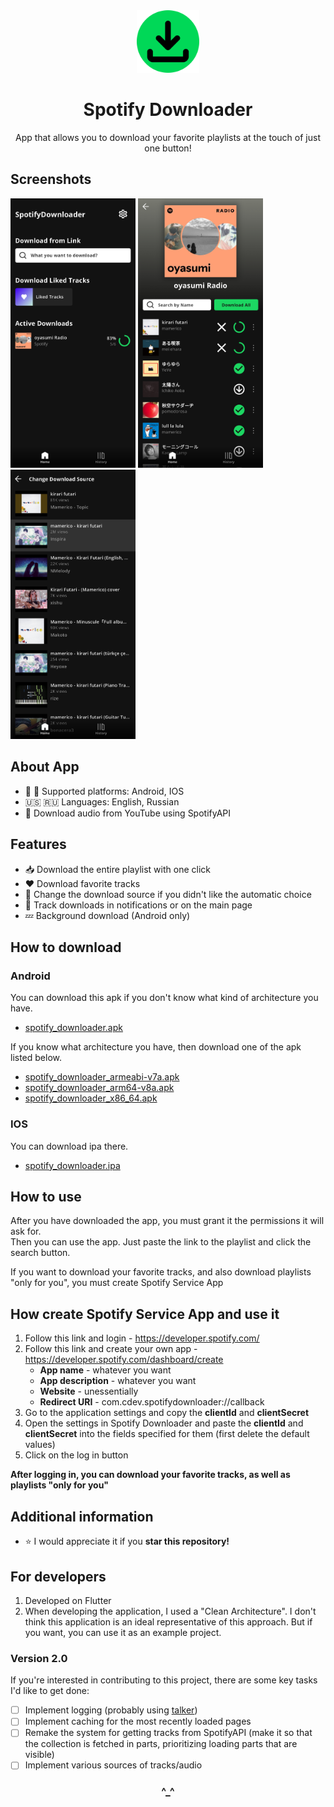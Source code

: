 <div align="center">
<img src="https://raw.githubusercontent.com/C0ntrolDev/spotify_downloader/main/github_images/app_icon.png" width="100"/>
</div>
<h1 align="center">
Spotify Downloader
</h1>
<div align="center">
App that allows you to download your favorite playlists at the touch of just one button!
</div>

## Screenshots

<img src="https://raw.githubusercontent.com/C0ntrolDev/spotify_downloader/main/github_images/main_screen.png" width="200" /> <img src="https://raw.githubusercontent.com/C0ntrolDev/spotify_downloader/main/github_images/download_screen.png" width="200" /> <img src="https://raw.githubusercontent.com/C0ntrolDev/spotify_downloader/main/github_images/change_source_screen.png" width="200" />

## About App

- 📱 🍎 Supported platforms: Android, IOS
- 🇺🇸 🇷🇺 Languages: English, Russian
- 🎥 Download audio from YouTube using SpotifyAPI

## Features 

- 📥 Download the entire playlist with one click
- ❤️ Download favorite tracks
- 🔄 Change the download source if you didn't like the automatic choice
- 🔔 Track downloads in notifications or on the main page
- 💤 Background download (Android only)

## How to download

### Android

You can download this apk if you don't know what kind of architecture you have.
- [spotify_downloader.apk](https://github.com/C0ntrolDev/spotify_downloader/releases/download/v1.1.2/spotify_downloader.apk)

If you know what architecture you have, then download one of the apk listed below.
- [spotify_downloader_armeabi-v7a.apk](https://github.com/C0ntrolDev/spotify_downloader/releases/download/v1.1.2/spotify_downloader_armeabi-v7a.apk)
- [spotify_downloader_arm64-v8a.apk](https://github.com/C0ntrolDev/spotify_downloader/releases/download/v1.1.2/spotify_downloader_arm64-v8a.apk)
- [spotify_downloader_x86_64.apk](https://github.com/C0ntrolDev/spotify_downloader/releases/download/v1.1.2/spotify_downloader_x86_64.apk)

### IOS

You can download ipa there.
- [spotify_downloader.ipa](https://github.com/C0ntrolDev/spotify_downloader/releases/download/v1.1.2/spotify_downloader.ipa)

## How to use

After you have downloaded the app, you must grant it the permissions it will ask for.   
Then you can use the app. Just paste the link to the playlist and click the search button.

If you want to download your favorite tracks, and also download playlists "only for you", you must create Spotify Service App

## How create Spotify Service App and use it

1. Follow this link and login - https://developer.spotify.com/
2. Follow this link and create your own app - https://developer.spotify.com/dashboard/create  
   - __App name__ - whatever you want
   - __App description__ - whatever you want
   - __Website__ - unessentially
   - __Redirect URI__ - com.cdev.spotifydownloader://callback
3. Go to the application settings and copy the __clientId__ and __clientSecret__
4. Open the settings in Spotify Downloader and paste the __clientId__ and __clientSecret__ into the fields specified for them (first delete the default values)
5. Click on the log in button

__After logging in, you can download your favorite tracks, as well as playlists "only for you"__



## Additional information
- ⭐ I would appreciate it if you **star this repository!**

## For developers
1. Developed on Flutter
2. When developing the application, I used a "Clean Architecture". I don't think this application is an ideal representative of this approach. But if you want, you can use it as an example project.

### Version 2.0

If you're interested in contributing to this project, there are some key tasks I'd like to get done:

- [ ] Implement logging (probably using [talker](https://github.com/Frezyx/talker))
- [ ] Implement caching for the most recently loaded pages
- [ ] Remake the system for getting tracks from SpotifyAPI (make it so that the collection is fetched in parts, prioritizing loading parts that are visible)
- [ ] Implement various sources of tracks/audio

<h3 align="center">
^_^
</h3>
